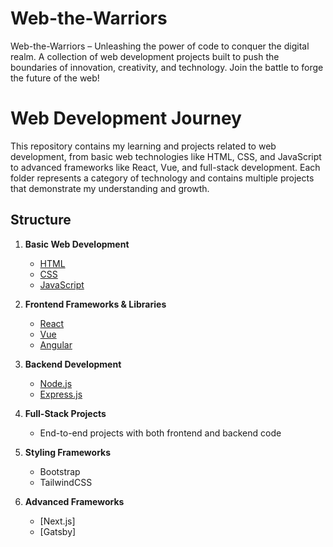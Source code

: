 # Web-the-Warriors
Web-the-Warriors – Unleashing the power of code to conquer the digital realm. A collection of web development projects built to push the boundaries of innovation, creativity, and technology. Join the battle to forge the future of the web!

# Web Development Journey

This repository contains my learning and projects related to web development, from basic web technologies like HTML, CSS, and JavaScript to advanced frameworks like React, Vue, and full-stack development. Each folder represents a category of technology and contains multiple projects that demonstrate my understanding and growth.

## Structure

1. **Basic Web Development**
   - [HTML](Basic-Web-Development/HTML)
   - [CSS](Basic-Web-Development/CSS)
   - [JavaScript](Basic-Web-Development/JavaScript)

2. **Frontend Frameworks & Libraries**
   - [React](Frontend-Frameworks-Libraries/React)
   - [Vue](Frontend-Frameworks-Libraries/Vue)
   - [Angular](Frontend-Frameworks-Libraries/Angular)

3. **Backend Development**
   - [Node.js](Backend-Development/NodeJS)
   - [Express.js](Backend-Development/Express)

4. **Full-Stack Projects**
   - End-to-end projects with both frontend and backend code

5. **Styling Frameworks**
   - Bootstrap
   - TailwindCSS

6. **Advanced Frameworks**
   - [Next.js]
   - [Gatsby]
